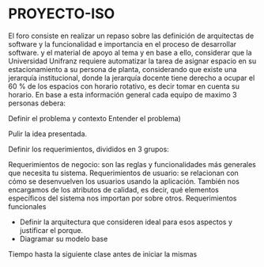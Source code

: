 # PROYECTO-ISO
El foro consiste en realizar un repaso sobre las definición de arquitectas de software y la funcionalidad e importancia en el proceso de desarrollar software.  y el material de apoyo al tema y en base a ello, considerar que la Universidad Unifranz requiere automatizar la tarea de asignar espacio en su estacionamiento a su persona de planta, considerando que existe una jerarquía institucional, donde la jerarquía docente tiene derecho a ocupar el 60 % de los espacios con horario rotativo, es decir tomar en cuenta su horario.
En base a esta información general cada equipo de maximo 3 personas debera: 

Definir el problema y contexto Entender el problema) 

Pulir la idea presentada.

Definir los requerimientos, divididos en 3 grupos:

Requerimientos de negocio: son las reglas y funcionalidades más generales que necesita tu sistema.
Requerimientos de usuario: se relacionan con cómo se desenvuelven los usuarios usando la aplicación. También nos encargamos de los atributos de calidad, es decir, qué elementos específicos del sistema nos importan por sobre otros.
Requerimientos funcionales
- Definir la arquitectura que consideren ideal para esos aspectos y justificar el porque.
- Diagramar su modelo base

Tiempo hasta la siguiente clase antes de iniciar la mismas

